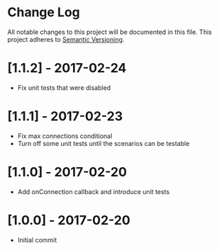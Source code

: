 # Change Log
All notable changes to this project will be documented in this file.
This project adheres to [Semantic Versioning](http://semver.org/).


# [1.1.2] - 2017-02-24
- Fix unit tests that were disabled

# [1.1.1] - 2017-02-23
- Fix max connections conditional
- Turn off some unit tests until the scenarios can be testable

# [1.1.0] - 2017-02-20
- Add onConnection callback and introduce unit tests

# [1.0.0] - 2017-02-20
- Initial commit

